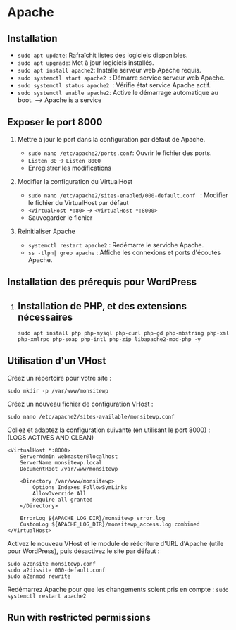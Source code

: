 # Apache

## Installation

- `sudo apt update`: Rafraîchit listes des logiciels disponibles.
- `sudo apt upgrade`: Met à jour logiciels installés.
- `sudo apt install apache2`: Installe serveur web Apache requis.
- `sudo systemctl start apache2 `: Démarre service serveur web Apache.
- `sudo systemctl status apache2 `: Vérifie état service Apache actif.
- `sudo systemctl enable apache2`: Active le démarrage automatique au boot. --> Apache is a service

## Exposer le port 8000

1. Mettre à jour le port dans la configuration par défaut de Apache.

    - `sudo nano /etc/apache2/ports.conf`: Ouvrir le fichier des ports.
    - `Listen 80` ->  `Listen 8000`
    - Enregistrer les modifications

2. Modifier la configuration du VirtualHost

    - `sudo nano /etc/apache2/sites-enabled/000-default.conf ` : Modifier le fichier du VirtualHost par défaut
    - `<VirtualHost *:80>` -> `<VirtualHost *:8000>`
    - Sauvegarder le fichier

3. Reinitialiser Apache

    - `systemctl restart apache2` : Redémarre le serviche Apache.
    - `ss -tlpn| grep apache` : Affiche les connexions et ports d'écoutes Apache.

## Installation des prérequis pour WordPress

1. Installation de PHP, et des extensions nécessaires
   -
   `sudo apt install php php-mysql php-curl php-gd php-mbstring php-xml php-xmlrpc php-soap php-intl php-zip libapache2-mod-php -y`

## Utilisation d'un VHost

Créez un répertoire pour votre site :

```sudo mkdir -p /var/www/monsitewp```

Créez un nouveau fichier de configuration VHost :

```sudo nano /etc/apache2/sites-available/monsitewp.conf```

Collez et adaptez la configuration suivante (en utilisant le port 8000) :
(LOGS ACTIVES AND CLEAN)

```
<VirtualHost *:8000>
    ServerAdmin webmaster@localhost
    ServerName monsitewp.local
    DocumentRoot /var/www/monsitewp

    <Directory /var/www/monsitewp>
        Options Indexes FollowSymLinks
        AllowOverride All
        Require all granted
    </Directory>

    ErrorLog ${APACHE_LOG_DIR}/monsitewp_error.log
    CustomLog ${APACHE_LOG_DIR}/monsitewp_access.log combined
</VirtualHost>
```

Activez le nouveau VHost et le module de réécriture d'URL d'Apache (utile pour WordPress), puis désactivez le site par
défaut :

```
sudo a2ensite monsitewp.conf
sudo a2dissite 000-default.conf
sudo a2enmod rewrite
```

Redémarrez Apache pour que les changements soient pris en compte :
```sudo systemctl restart apache2```

## Run with restricted permissions
